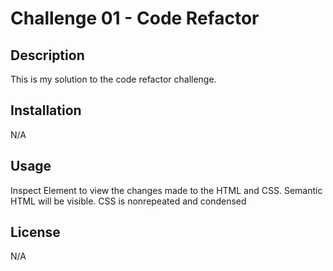 # Challenge 01 - Code Refactor

## Description

This is my solution to the code refactor challenge.

## Installation

N/A

## Usage 

Inspect Element to view the changes made to the HTML and CSS. Semantic HTML will be visible. CSS is nonrepeated and condensed

## License

N/A
